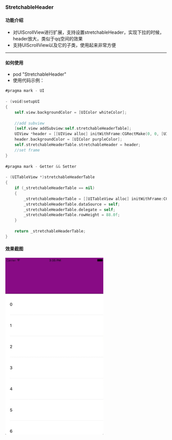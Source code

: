 
### StretchableHeader

#### 功能介绍
 *    对UIScrollView进行扩展，支持设置stretchableHeader，实现下拉的时候，header放大，类似于qq空间的效果
 *   支持UIScrollView以及它的子类，使用起来非常方便

------------------
#### 如何使用
* pod "StretchableHeader" 
* 使用代码示例：

``` swift
#pragma mark - UI

- (void)setupUI
{
    self.view.backgroundColor = [UIColor whiteColor];
    
    //add subview
    [self.view addSubview:self.stretchableHeaderTable];
    UIView *header = [[UIView alloc] initWithFrame:CGRectMake(0, 0, [UIScreen mainScreen].bounds.size.width, 150)];
    header.backgroundColor = [UIColor purpleColor];
    self.stretchableHeaderTable.stretchableHeader = header;
    //set frame
}

#pragma mark - Getter && Setter

- (UITableView *)stretchableHeaderTable
{
    if (_stretchableHeaderTable == nil)
    {
        _stretchableHeaderTable = [[UITableView alloc] initWithFrame:CGRectMake(0, 0, [UIScreen mainScreen].bounds.size.width, [UIScreen mainScreen].bounds.size.height) style:UITableViewStyleGrouped];
        _stretchableHeaderTable.dataSource = self;
        _stretchableHeaderTable.delegate = self;
        _stretchableHeaderTable.rowHeight = 88.0f;
    }
    
    return _stretchableHeaderTable;
}

```
#### 效果截图
![Alt text](./StretchableHeader.gif)

